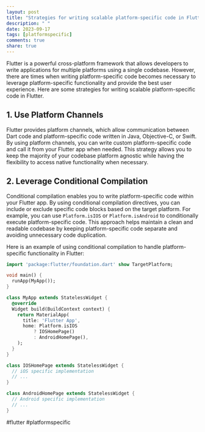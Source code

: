 ```yaml
---
layout: post
title: "Strategies for writing scalable platform-specific code in Flutter."
description: " "
date: 2023-09-17
tags: [platformspecific]
comments: true
share: true
---
```


Flutter is a powerful cross-platform framework that allows developers to write applications for multiple platforms using a single codebase. However, there are times when writing platform-specific code becomes necessary to leverage platform-specific functionality and provide the best user experience. Here are some strategies for writing scalable platform-specific code in Flutter.

## 1. Use Platform Channels

Flutter provides platform channels, which allow communication between Dart code and platform-specific code written in Java, Objective-C, or Swift. By using platform channels, you can write custom platform-specific code and call it from your Flutter app when needed. This strategy allows you to keep the majority of your codebase platform agnostic while having the flexibility to access native functionality when necessary.

## 2. Leverage Conditional Compilation

Conditional compilation enables you to write platform-specific code within your Flutter app. By using conditional compilation directives, you can include or exclude specific code blocks based on the target platform. For example, you can use `Platform.isIOS` or `Platform.isAndroid` to conditionally execute platform-specific code. This approach helps maintain a clean and readable codebase by keeping platform-specific code separate and avoiding unnecessary code duplication.

Here is an example of using conditional compilation to handle platform-specific functionality in Flutter:

```dart
import 'package:flutter/foundation.dart' show TargetPlatform;

void main() {
  runApp(MyApp());
}

class MyApp extends StatelessWidget {
  @override
  Widget build(BuildContext context) {
    return MaterialApp(
      title: 'Flutter App',
      home: Platform.isIOS
          ? IOSHomePage()
          : AndroidHomePage(), 
    );
  }
}

class IOSHomePage extends StatelessWidget {
  // iOS specific implementation
  // ...
}

class AndroidHomePage extends StatelessWidget {
  // Android specific implementation
  // ...
}
```

#flutter #platformspecific